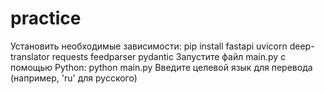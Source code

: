 # practice
Установить необходимые зависимости: pip install fastapi uvicorn deep-translator requests feedparser pydantic
Запустите файл main.py с помощью Python:
python main.py
Введите целевой язык для перевода (например, 'ru' для русского)
